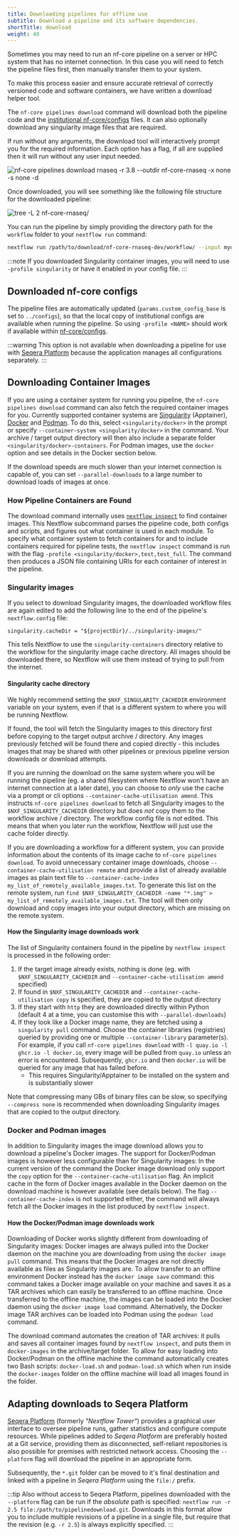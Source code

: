 ```yaml
---
title: Downloading pipelines for offline use
subtitle: Download a pipeline and its software dependencies.
shortTitle: download
weight: 40
---
```


Sometimes you may need to run an nf-core pipeline on a server or HPC system that has no internet connection.
In this case you will need to fetch the pipeline files first, then manually transfer them to your system.

To make this process easier and ensure accurate retrieval of correctly versioned code and software containers, we have written a download helper tool.

The `nf-core pipelines download` command will download both the pipeline code and the [institutional nf-core/configs](https://github.com/nf-core/configs) files. It can also optionally download any singularity image files that are required.

If run without any arguments, the download tool will interactively prompt you for the required information.
Each option has a flag, if all are supplied then it will run without any user input needed.

<!-- RICH-CODEX
working_dir: tmp
-->

![`nf-core pipelines download rnaseq -r 3.8 --outdir nf-core-rnaseq -x none -s none -d`](/images/tools/nf-core-download.svg)

Once downloaded, you will see something like the following file structure for the downloaded pipeline:

<!-- RICH-CODEX
working_dir: tmp
-->

![`tree -L 2 nf-core-rnaseq/`](/images/tools/nf-core-download-tree.svg)

You can run the pipeline by simply providing the directory path for the `workflow` folder to your `nextflow run` command:

```bash
nextflow run /path/to/download/nf-core-rnaseq-dev/workflow/ --input mydata.csv --outdir results  # usual parameters here
```

:::note
If you downloaded Singularity container images, you will need to use `-profile singularity` or have it enabled in your config file.
:::

## Downloaded nf-core configs

The pipeline files are automatically updated (`params.custom_config_base` is set to `../configs`), so that the local copy of institutional configs are available when running the pipeline.
So using `-profile <NAME>` should work if available within [nf-core/configs](https://github.com/nf-core/configs).

:::warning
This option is not available when downloading a pipeline for use with [Seqera Platform](#adapting-downloads-to-seqera-platform) because the application manages all configurations separately.
:::

## Downloading Container Images

If you are using a container system for running you pipeline, the `nf-core pipelines download` command can also fetch the required container images for you.
Currently supported container systems are [Singularity](https://apptainer.org) (Apptainer), [Docker](https://www.docker.com/) and [Podman](https://podman.io/).
To do this, select `<singularity/docker>` in the prompt or specify `--container-system <singularity/docker>` in the command.
Your archive / target output directory will then also include a separate folder `<singularity/docker>-containers`.
For Podman images, use the `docker` option and see details in the Docker section below.

If the download speeds are much slower than your internet connection is capable of, you can set `--parallel-downloads` to a large number to download loads of images at once.

### How Pipeline Containers are Found

The download command internally uses [`nextflow inspect`](https://www.nextflow.io/docs/latest/reference/cli.html#inspect) to find container images.
This Nextflow subcommand parses the pipeline code, both configs and scripts, and figures out what container is used in each module.
To specify what container system to fetch containers for and to include containers required for pipeline tests, the `nextflow inspect` command is run with the flag `-profile <singularity/docker>,test,test_full`.
The command then produces a JSON file containing URIs for each container of interest in the pipeline.

### Singularity images

If you select to download Singularity images, the downloaded workflow files are again edited to add the following line to the end of the pipeline's `nextflow.config` file:

```nextflow
singularity.cacheDir = "${projectDir}/../singularity-images/"
```

This tells Nextflow to use the `singularity-containers` directory relative to the workflow for the singularity image cache directory.
All images should be downloaded there, so Nextflow will use them instead of trying to pull from the internet.

#### Singularity cache directory

We highly recommend setting the `$NXF_SINGULARITY_CACHEDIR` environment variable on your system, even if that is a different system to where you will be running Nextflow.

If found, the tool will fetch the Singularity images to this directory first before copying to the target output archive / directory.
Any images previously fetched will be found there and copied directly - this includes images that may be shared with other pipelines or previous pipeline version downloads or download attempts.

If you are running the download on the same system where you will be running the pipeline (eg. a shared filesystem where Nextflow won't have an internet connection at a later date), you can choose to _only_ use the cache via a prompt or cli options `--container-cache-utilisation amend`. This instructs `nf-core pipelines download` to fetch all Singularity images to the `$NXF_SINGULARITY_CACHEDIR` directory but does _not_ copy them to the workflow archive / directory. The workflow config file is _not_ edited. This means that when you later run the workflow, Nextflow will just use the cache folder directly.

If you are downloading a workflow for a different system, you can provide information about the contents of its image cache to `nf-core pipelines download`. To avoid unnecessary container image downloads, choose `--container-cache-utilisation remote` and provide a list of already available images as plain text file to `--container-cache-index my_list_of_remotely_available_images.txt`. To generate this list on the remote system, run `find $NXF_SINGULARITY_CACHEDIR -name "*.img" > my_list_of_remotely_available_images.txt`. The tool will then only download and copy images into your output directory, which are missing on the remote system.

#### How the Singularity image downloads work

The list of Singularity containers found in the pipeline by `nextflow inspect` is processed in the following order:

1. If the target image already exists, nothing is done (eg. with `$NXF_SINGULARITY_CACHEDIR` and `--container-cache-utilisation amend` specified)
2. If found in `$NXF_SINGULARITY_CACHEDIR` and `--container-cache-utilisation copy` is specified, they are copied to the output directory
3. If they start with `http` they are downloaded directly within Python (default 4 at a time, you can customise this with `--parallel-downloads`)
4. If they look like a Docker image name, they are fetched using a `singularity pull` command. Choose the container libraries (registries) queried by providing one or multiple `--container-library` parameter(s). For example, if you call `nf-core pipelines download` with `-l quay.io -l ghcr.io -l docker.io`, every image will be pulled from `quay.io` unless an error is encountered. Subsequently, `ghcr.io` and then `docker.io` will be queried for any image that has failed before.
   - This requires Singularity/Apptainer to be installed on the system and is substantially slower

Note that compressing many GBs of binary files can be slow, so specifying `--compress none` is recommended when downloading Singularity images that are copied to the output directory.

### Docker and Podman images

In addition to Singularity images the image download allows you to download a pipeline's Docker images.
The support for Docker/Podman images is however less configurable than for Singularity images:
In the current version of the command the Docker image download only support the `copy` option for the `--container-cache-utilisation` flag.
An implicit cache in the form of Docker images available in the Docker daemon on the download machine is however available (see details below).
The flag `--container-cache-index` is not supported either, the command will always fetch all the Docker images in the list produced by `nextflow inspect`.

#### How the Docker/Podman image downloads work

Downloading of Docker works slightly different from downloading of Singularity images:
Docker images are always pulled into the Docker daemon on the machine you are downloading from using the `docker image pull` command.
This means that the Docker images are not directly available as files as Singularity images are.
To allow transfer to an offline environment Docker instead has the `docker image save` command: this command takes a Docker image available on your machine and saves it as a TAR archives which can easily be transferred to an offline machine.
Once transferred to the offline machine, the images can be loaded into the Docker daemon using the `docker image load` command.
Alternatively, the Docker image TAR archives can be loaded into Podman using the `podman load` command.

The download command automates the creation of TAR archives: it pulls and saves all container images found by `nextflow inspect`, and puts them in `docker-images` in the archive/target folder.
To allow for easy loading into Docker/Podman on the offline machine the command automatically creates two Bash scripts: `docker-load.sh` and `podman-load.sh` which when run inside the `docker-images` folder on the offline machine will load all images found in the folder.

## Adapting downloads to Seqera Platform

[Seqera Platform](https://seqera.io/platform/) (formerly _"Nextflow Tower"_) provides a graphical user interface to oversee pipeline runs, gather statistics and configure compute resources. While pipelines added to _Seqera Platform_ are preferably hosted at a Git service, providing them as disconnected, self-reliant repositories is also possible for premises with restricted network access. Choosing the `--platform` flag will download the pipeline in an appropriate form.

Subsequently, the `*.git` folder can be moved to it's final destination and linked with a pipeline in _Seqera Platform_ using the `file:/` prefix.

:::tip
Also without access to Seqera Platform, pipelines downloaded with the `--platform` flag can be run if the _absolute_ path is specified: `nextflow run -r 2.5 file:/path/to/pipelinedownload.git`.
Downloads in this format allow you to include multiple revisions of a pipeline in a single file, but require that the revision (e.g. `-r 2.5`) is always explicitly specified.
:::
